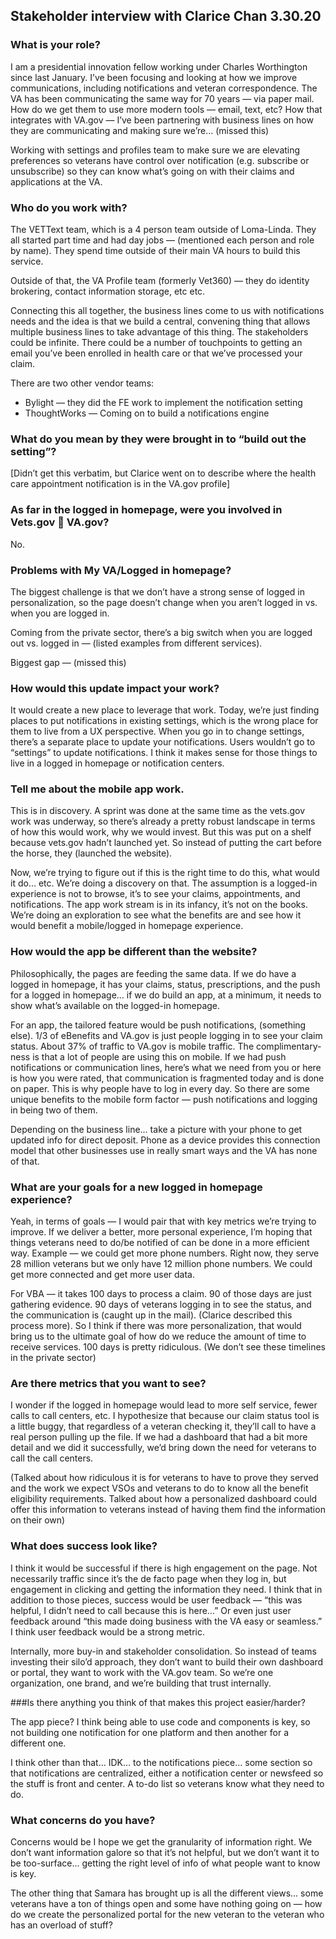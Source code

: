 ## Stakeholder interview with Clarice Chan 3.30.20

### What is your role?

I am a presidential innovation fellow working under Charles Worthington since last January. I’ve been focusing and looking at how we improve communications, including notifications and veteran correspondence. The VA has been communicating the same way for 70 years — via paper mail. How do we get them to use more modern tools — email, text, etc? How that integrates with VA.gov — I’ve been partnering with business lines on how they are communicating and making sure we’re… (missed this)

Working with settings and profiles team to make sure we are elevating preferences so veterans have control over notification (e.g. subscribe or unsubscribe) so they can know what’s going on with their claims and applications at the VA.

### Who do you work with?

The VETText team, which is a 4 person team outside of Loma-Linda. They all started part time and had day jobs — (mentioned each person and role by name). They spend time outside of their main VA hours to build this service. 

Outside of that, the VA Profile team (formerly Vet360) — they do identity brokering, contact information storage, etc etc. 

Connecting this all together, the business lines come to us with notifications needs and the idea is that we build a central, convening thing that allows multiple business lines to take advantage of this thing. The stakeholders could be infinite. There could be a number of touchpoints to getting an email you’ve been enrolled in health care or that we’ve processed your claim.

There are two other vendor teams:

-	Bylight — they did the FE work to implement the notification setting
-	ThoughtWorks — Coming on to build a notifications engine

### What do you mean by they were brought in to “build out the setting”?

[Didn’t get this verbatim, but Clarice went on to describe where the health care appointment notification is in the VA.gov profile]

### As far in the logged in homepage, were you involved in Vets.gov  VA.gov?

No.

### Problems with My VA/Logged in homepage?

The biggest challenge is that we don’t have a strong sense of logged in personalization, so the page doesn’t change when you aren’t logged in vs. when you are logged in.

Coming from the private sector, there’s a big switch when you are logged out vs. logged in — (listed examples from different services).

Biggest gap — (missed this)

### How would this update impact your work?

It would create a new place to leverage that work. Today, we’re just finding places to put notifications in existing settings, which is the wrong place for them to live from a UX perspective. When you go in to change settings, there’s a separate place to update your notifications. Users wouldn’t go to “settings” to update notifications.  I think it makes sense for those things to live in a logged in homepage or notification centers.

### Tell me about the mobile app work.

This is in discovery. A sprint was done at the same time as the vets.gov work was underway, so there’s already a pretty robust landscape in terms of how this would work, why we would invest. But this was put on a shelf because vets.gov hadn’t launched yet. So instead of putting the cart before the horse, they (launched the website).

Now, we’re trying to figure out if this is the right time to do this, what would it do… etc. We’re doing a discovery on that. The assumption is a logged-in experience is not to browse, it’s to see your claims, appointments, and notifications. The app work stream is in its infancy, it’s not on the books. We’re doing an exploration to see what the benefits are and see how it would benefit a mobile/logged in homepage experience.

### How would the app be different than the website?

Philosophically, the pages are feeding the same data. If we do have a logged in homepage, it has your claims, status, prescriptions, and the push for a logged in homepage… if we do build an app, at a minimum, it needs to show what’s available on the logged-in homepage. 

For an app, the tailored feature would be push notifications, (something else). 1/3 of eBenefits and VA.gov is just people logging in to see your claim status. About 37% of traffic to VA.gov is mobile traffic. The complimentary-ness is that a lot of people are using this on mobile. If we had push notifications or communication lines, here’s what we need from you or here is how you were rated, that communication is fragmented today and is done on paper. This is why people have to log in every day. So there are some unique benefits to the mobile form factor — push notifications and logging in being two of them.

Depending on the business line… take a picture with your phone to get updated info for direct deposit. Phone as a device provides this connection model that other businesses use in really smart ways and the VA has none of that.

### What are your goals for a new logged in homepage experience?

Yeah, in terms of goals — I would pair that with key metrics we’re trying to improve. If we deliver a better, more personal experience, I’m hoping that things veterans need to do/be notified of can be done in a more efficient way. Example — we could get more phone numbers. Right now, they serve 28 million veterans but we only have 12 million phone numbers. We could get more connected and get more user data.

For VBA — it takes 100 days to process a claim. 90 of those days are just gathering evidence. 90 days of veterans logging in to see the status, and the communication is (caught up in the mail). (Clarice described this process more). So I think if there was more personalization, that would bring us to the ultimate goal of how do we reduce the amount of time to receive services. 100 days is pretty ridiculous. (We don’t see these timelines in the private sector)

### Are there metrics that you want to see?

I wonder if the logged in homepage would lead to more self service, fewer calls to call centers, etc. I hypothesize that because our claim status tool is a little buggy, that regardless of a veteran checking it, they’ll call to have a real person pulling up the file. If we had a dashboard that had a bit more detail and we did it successfully, we’d bring down the need for veterans to call the call centers.

(Talked about how ridiculous it is for veterans to have to prove they served and the work we expect VSOs and veterans to do to know all the benefit eligibility requirements. Talked about how a personalized dashboard could offer this information to veterans instead of having them find the information on their own)

### What does success look like?

I think it would be successful if there is high engagement on the page. Not necessarily traffic since it’s the de facto page when they log in, but engagement in clicking and getting the information they need. I think that in addition to those pieces, success would be user feedback — “this was helpful, I didn’t need to call because this is here…” Or even just user feedback around “this made doing business with the VA easy or seamless.” I think user feedback would be a strong metric.

Internally, more buy-in and stakeholder consolidation. So instead of teams investing their silo’d approach, they don’t want to build their own dashboard or portal, they want to work with the VA.gov team. So we’re one organization, one brand, and we’re building that trust internally.

###Is there anything you think of that makes this project easier/harder?

The app piece? I think being able to use code and components is key, so not building one notification for one platform and then another for a different one.

I think other than that… IDK… to the notifications piece… some section so that notifications are centralized, either a notification center or newsfeed so the stuff is front and center. A to-do list so veterans know what they need to do.

### What concerns do you have?

Concerns would be I hope we get the granularity of information right. We don’t want information galore so that it’s not helpful, but we don’t want it to be too-surface… getting the right level of info of what people want to know is key.

The other thing that Samara has brought up is all the different views… some veterans have a ton of things open and some have nothing going on — how do we create the personalized portal for the new veteran to the veteran who has an overload of stuff?
